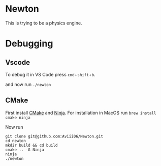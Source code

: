 # Newton
This is trying to be a physics engine.

# Debugging

## Vscode
To debug it in VS Code press `cmd`+`shift`+`b`.

and now run `./newton`

## CMake
First install [CMake](https://cmake.org/install/) and [Ninja](https://ninja-build.org/). For installation in MacOS run 
```brew install cmake ninja```

Now run 

```
git clone git@github.com:Aviii06/Newton.git
cd newton
mkdir build && cd build
cmake .. -G Ninja
ninja
./newton
```

